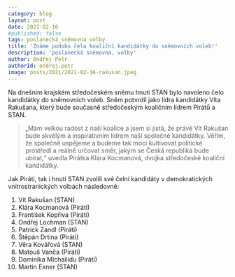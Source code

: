 ```yaml
---
category: blog
layout: post
date: 2021-02-16
#published: false
tags: poslanecká_sněmovna volby
title: 'Známe podobu čela koaliční kandidátky do sněmovních voleb!'
description: 'poslanecká sněmovna, volby'
author: Ondřej Petr
authorId: ondrej.petr
image: posts/2021/2021-02-16-rakusan.jpeg
---
```


Na dnešním krajském středočeském sněmu hnutí STAN bylo navoleno čelo kandidátky do sněmovních voleb. Sněm potvrdil jako lídra kandidátky Víta Rakušana, který bude současně středočeským koaličním lídrem Pirátů a STAN.

> „Mám velkou radost z naší koalice a jsem si jistá, že právě Vít Rakušan bude skvělým a inspirativním lídrem naší společné kandidátky. Věřím, že společně uspějeme a budeme tak moci kultivovat politické prostředí a reálně určovat směr, jakým se Česká republika bude ubírat,“ uvedla Pirátka Klára Kocmanová, dvojka středočeské koaliční kandidátky.

Jak Piráti, tak i hnutí STAN zvolili své čelní kandidáty v demokratických vnitrostranických volbách následovně: 

1.	Vít Rakušan (STAN) 
2.	Klára Kocmanová (Piráti)
3.	František Kopřiva (Piráti) 
4.	Ondřej Lochman (STAN)
5.	Patrick Zandl (Piráti)
6.	Štěpán Drtina (Piráti)
7.	Věra Kovářová (STAN)
8.	Matouš Vanča (Piráti)
9.	Dominika Michailidu (Piráti)
10.	Martin Exner (STAN)
